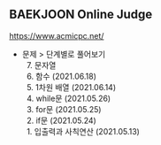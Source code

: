 ## BAEKJOON Online Judge
https://www.acmicpc.net/

- 문제 > 단계별로 풀어보기  
&nbsp; 7. 문자열  
&nbsp; 6. 함수 (2021.06.18)  
&nbsp; 5. 1차원 배열 (2021.06.14)  
&nbsp; 4. while문 (2021.05.26)  
&nbsp; 3. for문 (2021.05.25)  
&nbsp; 2. if문 (2021.05.24)  
&nbsp; 1. 입출력과 사칙연산 (2021.05.13)